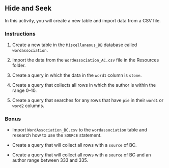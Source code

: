 ## Hide and Seek 

In this activity, you will create a new table and import data from a CSV file.

### Instructions

1. Create a new table in the `Miscellaneous_DB` database called `wordassociation`.

2. Import the data from the `WordAssociation_AC.csv` file in the Resources folder.

3. Create a query in which the data in the `word1` column is `stone`. 

4. Create a query that collects all rows in which the author is within the range 0–10.

5. Create a query that searches for any rows that have `pie` in their `word1` or `word2` columns.

### Bonus

* Import `WordAssociation_BC.csv` to the `wordassociation` table and research how to use the `SOURCE` statement.

* Create a query that will collect all rows with a `source` of BC.

* Create a query that will collect all rows with a `source` of BC and an author range between 333 and 335.
